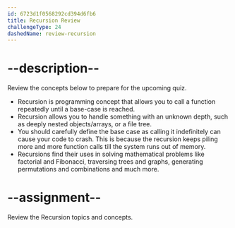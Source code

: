 ```yaml
---
id: 6723d1f0568292cd394d6fb6
title: Recursion Review
challengeType: 24
dashedName: review-recursion
---
```


# --description--

Review the concepts below to prepare for the upcoming quiz.

- Recursion is programming concept that allows you to call a function repeatedly until a base-case is reached. 
- Recursion allows you to handle something with an unknown depth, such as deeply nested objects/arrays, or a file tree. 
- You should carefully define the base case as calling it indefinitely can cause your code to crash. This is because the recursion keeps piling more and more function calls till the system runs out of memory.
- Recursions find their uses in solving mathematical problems like factorial and Fibonacci, traversing trees and graphs, generating permutations and combinations and much more.

# --assignment--

Review the Recursion topics and concepts.
